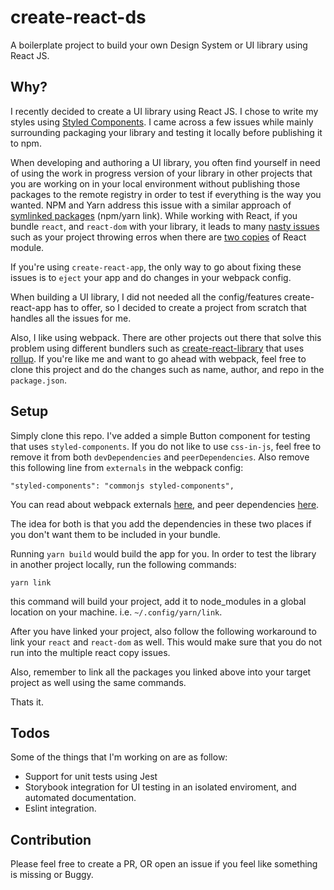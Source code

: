 # create-react-ds
A boilerplate project to build your own Design System or UI library using React JS.


## Why?
I recently decided to create a UI library using React JS. I chose to write my styles using [Styled Components](https://styled-components.com/). I came across a few issues while mainly surrounding packaging your library and testing it locally before publishing it to npm. 

When developing and authoring a UI library, you often find yourself in need of using the work in progress version of your library in other projects that you are working on in your local environment without publishing those packages to the remote registry in order to test if everything is the way you wanted. NPM and Yarn address this issue with a similar approach of [symlinked packages](https://docs.npmjs.com/cli/v6/commands/npm-link) (npm/yarn link). While working with React, if you bundle `react`, and `react-dom` with your library, it leads to many [nasty issues](https://github.com/facebook/react/issues/14257) such as your project throwing erros when there are [two copies](https://reactjs.org/warnings/invalid-hook-call-warning.html#duplicate-react) of React module.

If you're using `create-react-app`, the only way to go about fixing these issues is to `eject` your app and do changes in your webpack config. 

When building a UI library, I did not needed all the config/features create-react-app has to offer, so I decided to create a project from scratch that handles all the issues for me. 

Also, I like using webpack. There are other projects out there that solve this problem using different bundlers such as [create-react-library](https://github.com/transitive-bullshit/create-react-library) that uses [rollup](https://rollupjs.org/guide/en/). If you're like me and want to go ahead with webpack, feel free to clone this project and do the changes such as name, author, and repo in the `package.json`.


## Setup

Simply clone this repo. I've added a simple Button component for testing that uses `styled-components`. If you do not like to use `css-in-js`, feel free to remove it from both `devDependencies` and `peerDependencies`. Also remove this following line from `externals` in the webpack config:
```
"styled-components": "commonjs styled-components",
```

You can read about webpack externals [here](https://webpack.js.org/configuration/externals/), and peer dependencies [here](https://nodejs.org/es/blog/npm/peer-dependencies/).

The idea for both is that you add the dependencies in these two places if you don't want them to be included in your bundle. 

Running `yarn build` would build the app for you. 
In order to test the library in another project locally, run the following commands:


```
yarn link
```
this command will build your project, add it to node_modules in a global location on your machine. i.e. `~/.config/yarn/link`.

After you have linked your project, also follow the following workaround to link your `react` and `react-dom` as well. This would make sure that you do not run into the multiple react copy issues.

Also, remember to link all the packages you linked above into your target project as well using the same commands.

Thats it. 

## Todos

Some of the things that I'm working on are as follow:

- Support for unit tests using Jest
- Storybook integration for UI testing in an isolated enviroment, and automated documentation.
- Eslint integration.


## Contribution

Please feel free to create a PR, OR open an issue if you feel like something is missing or Buggy. 

